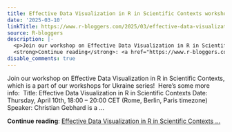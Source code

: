 ```yaml
---
title: Effective Data Visualization in R in Scientific Contexts workshop
date: '2025-03-10'
linkTitle: https://www.r-bloggers.com/2025/03/effective-data-visualization-in-r-in-scientific-contexts-workshop/
source: R-bloggers
description: |-
  <p>Join our workshop on Effective Data Visualization in R in Scientific Contexts, which is a part of our workshops for Ukraine series!  Here’s some more info:  Title: Effective Data Visualization in R in Scientific Contexts Date: Thursday, April 10th, 18:00 – 20:00 CET (Rome, Berlin, Paris timezone) Speaker: Christian Gebhard is a ...</p>
  <strong>Continue reading</strong>: <a href="https://www.r-bloggers.com/2025/03/effective-data-visualization-in-r-in-scientific-contexts-workshop/">Effective Data Visualization in R in Scientific Contexts ...
disable_comments: true
---
```

<p>Join our workshop on Effective Data Visualization in R in Scientific Contexts, which is a part of our workshops for Ukraine series!  Here’s some more info:  Title: Effective Data Visualization in R in Scientific Contexts Date: Thursday, April 10th, 18:00 – 20:00 CET (Rome, Berlin, Paris timezone) Speaker: Christian Gebhard is a ...</p>
<strong>Continue reading</strong>: <a href="https://www.r-bloggers.com/2025/03/effective-data-visualization-in-r-in-scientific-contexts-workshop/">Effective Data Visualization in R in Scientific Contexts ...